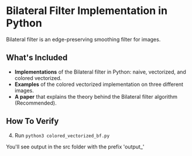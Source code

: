 # Bilateral Filter Implementation in Python

Bilateral filter is an edge-preserving smoothing filter for images. 

## What's Included
 
* **Implementations** of the Bilateral filter in Python: naive, vectorized, and colored vectorized.
* **Examples** of the colored vectorized implementation on three different images.
* **A paper** that explains the theory behind the Bilateral filter algorithm (Recommended).

## How To Verify
4. Run `python3 colored_vectorized_bf.py`

You'll see output in the src folder with the prefix 'output_'
